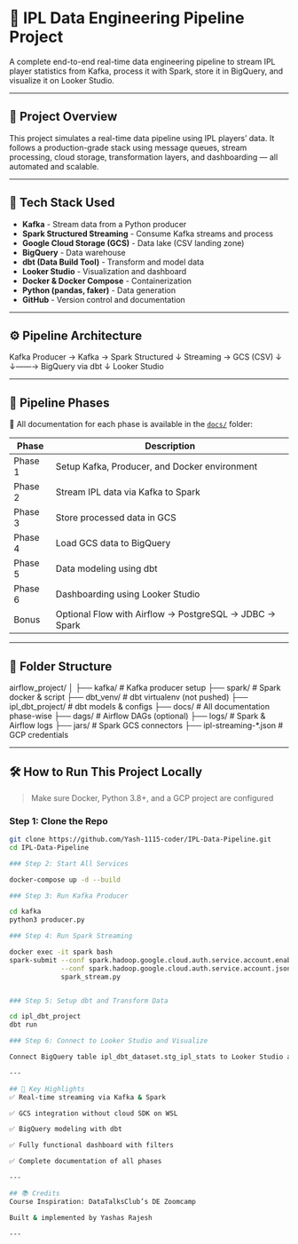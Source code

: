 # 🏏 IPL Data Engineering Pipeline Project

A complete end-to-end real-time data engineering pipeline to stream IPL player statistics from Kafka, process it with Spark, store it in BigQuery, and visualize it on Looker Studio.

---

## 📌 Project Overview

This project simulates a real-time data pipeline using IPL players’ data. It follows a production-grade stack using message queues, stream processing, cloud storage, transformation layers, and dashboarding — all automated and scalable.

---

## 🔧 Tech Stack Used

- **Kafka** - Stream data from a Python producer
- **Spark Structured Streaming** - Consume Kafka streams and process
- **Google Cloud Storage (GCS)** - Data lake (CSV landing zone)
- **BigQuery** - Data warehouse
- **dbt (Data Build Tool)** - Transform and model data
- **Looker Studio** - Visualization and dashboard
- **Docker & Docker Compose** - Containerization
- **Python (pandas, faker)** - Data generation
- **GitHub** - Version control and documentation

---

## ⚙️ Pipeline Architecture

Kafka Producer → Kafka → Spark Structured 
↓
Streaming → GCS (CSV)
↓
↓——→ BigQuery via dbt
↓
Looker Studio

---

## 🚀 Pipeline Phases

📁 All documentation for each phase is available in the [`docs/`](./docs/) folder:

| Phase | Description |
|-------|-------------|
| Phase 1 | Setup Kafka, Producer, and Docker environment |
| Phase 2 | Stream IPL data via Kafka to Spark |
| Phase 3 | Store processed data in GCS |
| Phase 4 | Load GCS data to BigQuery |
| Phase 5 | Data modeling using dbt |
| Phase 6 | Dashboarding using Looker Studio |
| Bonus | Optional Flow with Airflow → PostgreSQL → JDBC → Spark |

---

## 📂 Folder Structure

airflow_project/
│
├── kafka/ # Kafka producer setup
├── spark/ # Spark docker & script
├── dbt_venv/ # dbt virtualenv (not pushed)
├── ipl_dbt_project/ # dbt models & configs
├── docs/ # All documentation phase-wise
├── dags/ # Airflow DAGs (optional)
├── logs/ # Spark & Airflow logs
├── jars/ # Spark GCS connectors
├── ipl-streaming-*.json # GCP credentials

---

## 🛠️ How to Run This Project Locally

> Make sure Docker, Python 3.8+, and a GCP project are configured

### Step 1: Clone the Repo

```bash
git clone https://github.com/Yash-1115-coder/IPL-Data-Pipeline.git
cd IPL-Data-Pipeline

### Step 2: Start All Services

docker-compose up -d --build

### Step 3: Run Kafka Producer

cd kafka
python3 producer.py

### Step 4: Run Spark Streaming

docker exec -it spark bash
spark-submit --conf spark.hadoop.google.cloud.auth.service.account.enable=true \
             --conf spark.hadoop.google.cloud.auth.service.account.json.keyfile=/app/ipl-streaming-project-xxxxxx.json \
             spark_stream.py


### Step 5: Setup dbt and Transform Data

cd ipl_dbt_project
dbt run

### Step 6: Connect to Looker Studio and Visualize

Connect BigQuery table ipl_dbt_dataset.stg_ipl_stats to Looker Studio and create charts.

---

## 🌟 Key Highlights
✅ Real-time streaming via Kafka & Spark

✅ GCS integration without cloud SDK on WSL

✅ BigQuery modeling with dbt

✅ Fully functional dashboard with filters

✅ Complete documentation of all phases

---

## 📚 Credits
Course Inspiration: DataTalksClub’s DE Zoomcamp

Built & implemented by Yashas Rajesh

---
